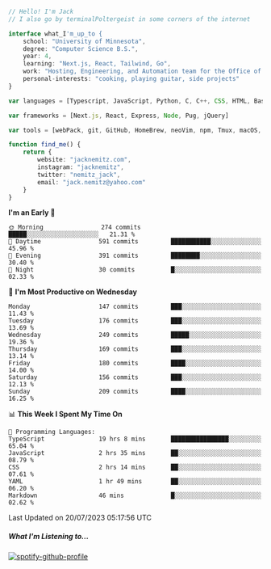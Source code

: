 ```typescript
// Hello! I'm Jack
// I also go by terminalPoltergeist in some corners of the internet

interface what_I'm_up_to {
    school: "University of Minnesota",
    degree: "Computer Science B.S.",
    year: 4,
    learning: "Next.js, React, Tailwind, Go",
    work: "Hosting, Engineering, and Automation team for the Office of Information Technology at UMN",
    personal-interests: "cooking, playing guitar, side projects"
}

var languages = [Typescript, JavaScript, Python, C, C++, CSS, HTML, Bash, VimScript]

var frameworks = [Next.js, React, Express, Node, Pug, jQuery]

var tools = [webPack, git, GitHub, HomeBrew, neoVim, npm, Tmux, macOS, Ubuntu, Docker, Nginx, Cloudflare, DigitalOcean]

function find_me() {
    return {
        website: "jacknemitz.com",
        instagram: "jacknemitz",
        twitter: "nemitz_jack",
        email: "jack.nemitz@yahoo.com"
    }
}
```

<!--START_SECTION:waka-->
**I'm an Early 🐤** 

```text
🌞 Morning                274 commits         █████░░░░░░░░░░░░░░░░░░░░   21.31 % 
🌆 Daytime                591 commits         ███████████░░░░░░░░░░░░░░   45.96 % 
🌃 Evening                391 commits         ████████░░░░░░░░░░░░░░░░░   30.40 % 
🌙 Night                  30 commits          █░░░░░░░░░░░░░░░░░░░░░░░░   02.33 % 
```
📅 **I'm Most Productive on Wednesday** 

```text
Monday                   147 commits         ███░░░░░░░░░░░░░░░░░░░░░░   11.43 % 
Tuesday                  176 commits         ███░░░░░░░░░░░░░░░░░░░░░░   13.69 % 
Wednesday                249 commits         █████░░░░░░░░░░░░░░░░░░░░   19.36 % 
Thursday                 169 commits         ███░░░░░░░░░░░░░░░░░░░░░░   13.14 % 
Friday                   180 commits         ████░░░░░░░░░░░░░░░░░░░░░   14.00 % 
Saturday                 156 commits         ███░░░░░░░░░░░░░░░░░░░░░░   12.13 % 
Sunday                   209 commits         ████░░░░░░░░░░░░░░░░░░░░░   16.25 % 
```


📊 **This Week I Spent My Time On** 

```text
💬 Programming Languages: 
TypeScript               19 hrs 8 mins       ████████████████░░░░░░░░░   65.04 % 
JavaScript               2 hrs 35 mins       ██░░░░░░░░░░░░░░░░░░░░░░░   08.79 % 
CSS                      2 hrs 14 mins       ██░░░░░░░░░░░░░░░░░░░░░░░   07.61 % 
YAML                     1 hr 49 mins        ██░░░░░░░░░░░░░░░░░░░░░░░   06.20 % 
Markdown                 46 mins             █░░░░░░░░░░░░░░░░░░░░░░░░   02.62 % 
```


 Last Updated on 20/07/2023 05:17:56 UTC
<!--END_SECTION:waka-->

##### What I'm Listening to...

[![spotify-github-profile](https://spotify-github-profile.vercel.app/api/view?uid=jack.nemitz&cover_image=true&show_offline=true&bar_color=53b14f&bar_color_cover=false&background_color=121212FF)](https://spotify-github-profile.vercel.app/api/view?uid=jack.nemitz&redirect=true)

